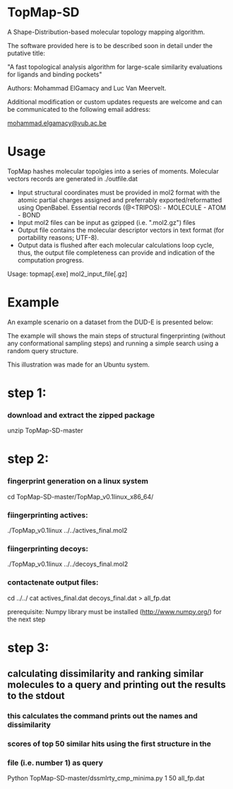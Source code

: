 TopMap-SD
=========

A Shape-Distribution-based molecular topology mapping algorithm.


The software provided here is to be described soon in detail under the putative title:

"A fast topological analysis algorithm for large-scale similarity evaluations for ligands
and binding pockets"

Authors: Mohammad ElGamacy and Luc Van Meervelt.



Additional modification or custom updates requests are welcome and can
be communicated to the following email address: 

mohammad.elgamacy@vub.ac.be

Usage
=====

TopMap hashes molecular topolgies into a series of moments.
Molecular vectors records are generated in ./outfile.dat

- Input structural coordinates must be provided in mol2 format
    with the atomic partial charges assigned and preferrably
    exported/reformatted using OpenBabel.
    Essential records (@<TRIPOS):
        - MOLECULE
        - ATOM
        - BOND
- Input mol2 files can be input as gzipped (i.e. ".mol2.gz") files
- Output file contains the molecular descriptor vectors
    in text format (for portability reasons; UTF-8).
- Output data is flushed after each molecular calculations loop
    cycle, thus, the output file completeness can provide and
    indication of the computation progress.

Usage:
topmap[.exe] mol2_input_file[.gz]

Example
=======

An example scenario on a dataset from the DUD-E is presented below:

The example will shows the main steps of structural fingerprinting (without any conformational sampling steps) and running a simple search using a random query structure.

This illustration was made for an Ubuntu system.

# step 1:
### download and extract the zipped package
unzip TopMap-SD-master

# step 2:
### fingerprint generation on a linux system
cd TopMap-SD-master/TopMap_v0.1linux_x86_64/
### fiingerprinting actives:
./TopMap_v0.1linux ../../actives_final.mol2 
### fiingerprinting decoys:
./TopMap_v0.1linux ../../decoys_final.mol2 
### contactenate output files:
cd ../../
cat actives_final.dat decoys_final.dat > all_fp.dat

prerequisite:
Numpy library must be installed (http://www.numpy.org/) for the next step

# step 3:
## calculating dissimilarity and ranking similar molecules to a query and printing out the results to the stdout
### this calculates the command prints out the names and dissimilarity 
### scores of top 50 similar hits using the first structure in the 
### file (i.e. number 1) as query
Python TopMap-SD-master/dssmlrty_cmp_minima.py 1 50 all_fp.dat
